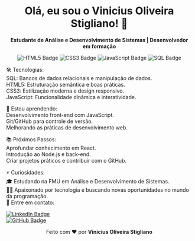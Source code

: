 <h1 align="center">Olá, eu sou o Vinicius Oliveira Stigliano! 👋</h1> <p align="center"> <strong>Estudante de Análise e Desenvolvimento de Sistemas | Desenvolvedor em formação</strong> </p> <p align="center"> <img src="https://img.shields.io/badge/HTML5-E34F26?style=for-the-badge&logo=html5&logoColor=white" alt="HTML5 Badge" /> <img src="https://img.shields.io/badge/CSS3-1572B6?style=for-the-badge&logo=css3&logoColor=white" alt="CSS3 Badge" /> <img src="https://img.shields.io/badge/JavaScript-F7DF1E?style=for-the-badge&logo=javascript&logoColor=black" alt="JavaScript Badge" /> <img src="https://img.shields.io/badge/SQL-4479A1?style=for-the-badge&logo=postgresql&logoColor=white" alt="SQL Badge" /> </p>

🛠 Tecnologias: </br>
SQL: Bancos de dados relacionais e manipulação de dados. </br>
HTML5: Estruturação semântica e boas práticas.</br>
CSS3: Estilização moderna e design responsivo.</br>
JavaScript: Funcionalidade dinâmica e interatividade.</br>

🚀 Estou aprendendo: </br>
Desenvolvimento front-end com JavaScript. </br>
Git/GitHub para controle de versão. </br>
Melhorando as práticas de desenvolvimento web. </br>

📚 Próximos Passos: </br>
Aprofundar conhecimento em React. </br>
Introdução ao Node.js e back-end. </br>
Criar projetos práticos e contribuir com o GitHub. </br>

⚡ Curiosidades: </br>
🎓 Estudando na FMU em Análise e Desenvolvimento de Sistemas. </br>
👨‍💻 Apaixonado por tecnologia e buscando novas oportunidades no mundo da programação. </br>
💬 Entre em contato: 
<p align="left"> <a href="https://www.linkedin.com/in/vinicius-stigliano/" target="_blank"> <img src="https://img.shields.io/badge/LinkedIn-blue?style=flat-square&logo=linkedin&logoColor=white" alt="LinkedIn Badge" /> </a> </br> <a href="https://github.com/ViniciusStigliano" target="_blank"> <img src="https://img.shields.io/badge/GitHub-181717?style=flat-square&logo=github&logoColor=white" alt="GitHub Badge" /> </a> </p>
<p align="center"> Feito com ❤️ por <strong>Vinicius Oliveira Stigliano</strong> </p>
